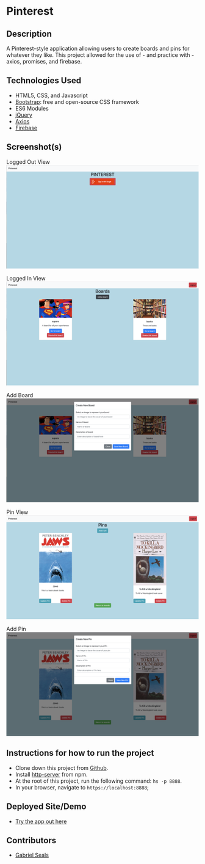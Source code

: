 # Pinterest

## Description

A Pinterest-style application allowing users to create boards and pins for whatever they like. This project allowed for the use of - and practice with - axios, promises, and firebase.

## Technologies Used

* HTML5, CSS, and Javascript
* [Bootstrap](https://getbootstrap.com/): free and open-source CSS framework
* ES6 Modules
* [jQuery](https://jquery.com/)
* [Axios](https://github.com/axios/axios)
* [Firebase](https://firebase.google.com/)

## Screenshot(s)

Logged Out View
![Logged Out View](https://raw.githubusercontent.com/gseals/pinterest/master/screenshots/loggedOut.png)

Logged In View
![Logged In View](https://raw.githubusercontent.com/gseals/pinterest/master/screenshots/loggedIn.png)

Add Board
![Add Board](https://raw.githubusercontent.com/gseals/pinterest/master/screenshots/addBoard.png)

Pin View
![Pin View](https://raw.githubusercontent.com/gseals/pinterest/master/screenshots/pins.png)

Add Pin
![Add Pin](https://raw.githubusercontent.com/gseals/pinterest/master/screenshots/addPin.png)

## Instructions for how to run the project

* Clone down this project from [Github](https://github.com/gseals/pinterest).
* Install [http-server](https://www.npmjs.com/package/http-server) from npm.
* At the root of this project, run the following command: `hs -p 8888`.
* In your browser, navigate to `https://localhost:8888`;

## Deployed Site/Demo

* [Try the app out here](https://pinterest-9ab9b.firebaseapp.com)

## Contributors

* [Gabriel Seals](https://github.com/gseals)